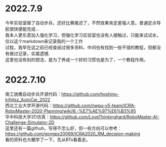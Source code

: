 # 2022.7.9<br>
今年实验室做了自动步兵，还好比赛推迟了，不然效果肯定差强人意。普通定点导航很快便能完成...<br>
 我本人更乐意加入强化学习，但强化学习实验室也没有人接触过，只能来试试水，仅以这个markdown来记录我的一个工作<br>
 过程，我早在这之前已经查阅过很多资料，中间也有找到一些不错的教程，但都没有做过记录，实属遗憾.<br>
 这里也没有别的想法，是为了养成一个好的习惯也是为了，一个教程作用。
 # 2022.7.10<br>
 南工骁鹰自动步兵开源代码：<https://github.com/hoshino-lr/hitsz_AutoCar_2022> <br>
 西北工业大学开源代码：<https://github.com/nwpu-v5-team/ICRA-RoboMaster-2020-Planning/wiki/6.-%E7%AE%97%E6%B3%95><br>
华中科技大学2D仿真：<https://github.com/LoveThinkinghard/RoboMaster-AI-Challenge-Simulator-2D> <br>
这里还有一篇github，写得不怎么好，但一些方向可以参考：<https://github.com/gongpx20069/ICRA2020_RM_decision-making> <br>
看的资料也大概学了一下，先从BTs看着走。




